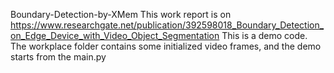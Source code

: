 Boundary-Detection-by-XMem 
This work report is on https://www.researchgate.net/publication/392598018_Boundary_Detection_on_Edge_Device_with_Video_Object_Segmentation
This is a demo code. The workplace folder contains some initialized video frames, and the demo starts from the main.py
